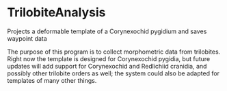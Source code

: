 # TrilobiteAnalysis
Projects a deformable template of a Corynexochid pygidium and saves waypoint data

The purpose of this program is to collect morphometric data from trilobites. Right now the template is designed for Corynexochid pygidia, but future updates will add support for Corynexochid and Redlichiid cranidia, and possibly other trilobite orders as well; the system could also be adapted for templates of many other things.
